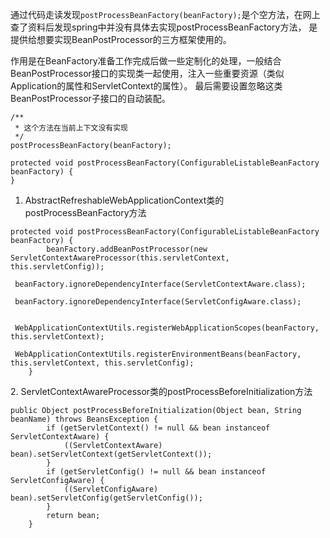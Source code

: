 通过代码走读发现`postProcessBeanFactory(beanFactory);`是个空方法，在网上查了资料后发现spring中并没有具体去实现postProcessBeanFactory方法，
是提供给想要实现BeanPostProcessor的三方框架使用的。

作用是在BeanFactory准备工作完成后做一些定制化的处理，一般结合BeanPostProcessor接口的实现类一起使用，注入一些重要资源（类似Application的属性和ServletContext的属性）。
最后需要设置忽略这类BeanPostProcessor子接口的自动装配。
                                                 

```
/**
 * 这个方法在当前上下文没有实现
 */
postProcessBeanFactory(beanFactory);
```
```
protected void postProcessBeanFactory(ConfigurableListableBeanFactory beanFactory) {
}
```

1. AbstractRefreshableWebApplicationContext类的postProcessBeanFactory方法
```
protected void postProcessBeanFactory(ConfigurableListableBeanFactory beanFactory) {
        beanFactory.addBeanPostProcessor(new ServletContextAwareProcessor(this.servletContext, this.servletConfig));
        beanFactory.ignoreDependencyInterface(ServletContextAware.class);
        beanFactory.ignoreDependencyInterface(ServletConfigAware.class);
 
        WebApplicationContextUtils.registerWebApplicationScopes(beanFactory, this.servletContext);
        WebApplicationContextUtils.registerEnvironmentBeans(beanFactory, this.servletContext, this.servletConfig);
    }
```
2. ServletContextAwareProcessor类的postProcessBeforeInitialization方法
```
public Object postProcessBeforeInitialization(Object bean, String beanName) throws BeansException {
        if (getServletContext() != null && bean instanceof ServletContextAware) {
            ((ServletContextAware) bean).setServletContext(getServletContext());
        }
        if (getServletConfig() != null && bean instanceof ServletConfigAware) {
            ((ServletConfigAware) bean).setServletConfig(getServletConfig());
        }
        return bean;
    }
 
```